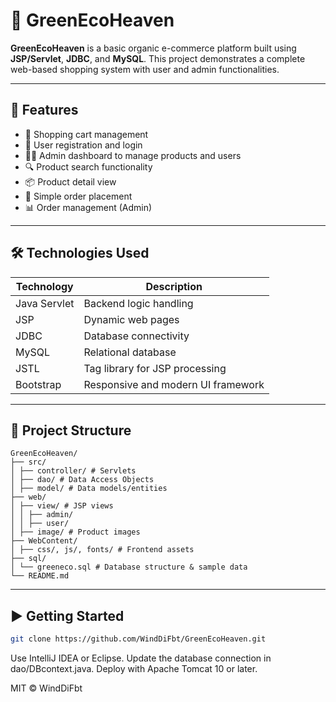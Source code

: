 # 🌿 GreenEcoHeaven

**GreenEcoHeaven** is a basic organic e-commerce platform built using **JSP/Servlet**, **JDBC**, and **MySQL**. This project demonstrates a complete web-based shopping system with user and admin functionalities.

---

## 🚀 Features

- 🛒 Shopping cart management
- 👥 User registration and login
- 🧑‍💼 Admin dashboard to manage products and users
- 🔍 Product search functionality
- 📦 Product detail view
- 🧾 Simple order placement
- 📊 Order management (Admin)

---

## 🛠️ Technologies Used

| Technology   | Description                          |
|--------------|--------------------------------------|
| Java Servlet | Backend logic handling               |
| JSP          | Dynamic web pages                    |
| JDBC         | Database connectivity                |
| MySQL        | Relational database                  |
| JSTL         | Tag library for JSP processing       |
| Bootstrap    | Responsive and modern UI framework   |

---

## 📁 Project Structure
```
GreenEcoHeaven/
├── src/
│ ├── controller/ # Servlets
│ ├── dao/ # Data Access Objects
│ ├── model/ # Data models/entities
├── web/
│ ├── view/ # JSP views
│ │ ├── admin/
│ │ ├── user/
│ ├── image/ # Product images
├── WebContent/
│ ├── css/, js/, fonts/ # Frontend assets
├── sql/
│ └── greeneco.sql # Database structure & sample data
└── README.md
```

---

## ▶️ Getting Started

```bash
git clone https://github.com/WindDiFbt/GreenEcoHeaven.git
```
Use IntelliJ IDEA or Eclipse.
Update the database connection in dao/DBcontext.java.
Deploy with Apache Tomcat 10 or later.

MIT © WindDiFbt
